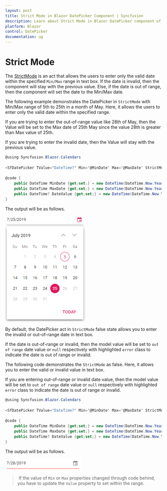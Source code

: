 ```yaml
---
layout: post
title: Strict Mode in Blazor DatePicker Component | Syncfusion 
description: Learn about Strict Mode in Blazor DatePicker component of Syncfusion, and more details.
platform: Blazor
control: DatePicker
documentation: ug
---
```


# Strict Mode

The [StrictMode](https://help.syncfusion.com/cr/blazor/Syncfusion.Blazor.Calendars.SfDatePicker-1.html#Syncfusion_Blazor_Calendars_SfDatePicker_1_StrictMode)
is an act that allows the users to enter only the valid date within the specified `Min/Max` range in text box.
If the date is invalid, then the component will stay with the previous value.
Else, if the date is out of range, then the component will set the date to the Min/Max date.

The following example demonstrates the DatePicker in `StrictMode` with Min/Max range of 5th to 25th in a month of May.
Here, it allows the users to enter only the valid date within the specified range.

If you are trying to enter the out-of-range value like 28th of May,
then the Value will be set to the Max date of 25th May since the value 28th is greater than Max value of 25th.

If you are trying to enter the invalid date, then the Value will stay with the previous value.

```csharp
@using Syncfusion.Blazor.Calendars

<SfDatePicker TValue="DateTime?" Min='@MinDate' Max='@MaxDate' StrictMode=true Value='@DateValue'></SfDatePicker>

@code {
    public DateTime MinDate {get;set;} = new DateTime(DateTime.Now.Year,DateTime.Now.Month,05);
    public DateTime MaxDate {get;set;} = new DateTime(DateTime.Now.Year, DateTime.Now.Month, 25);
    public DateTime? DateValue {get;set;} = new DateTime(DateTime.Now.Year, DateTime.Now.Month, 28);
}
```

The output will be as follows.

![datepicker](./images/strict_mode_true.png)

By default, the DatePicker act in `StrictMode` false state allows you to enter the invalid or out-of-range date in text box.

If the date is out-of-range or invalid, then the model value will be set to `out of range` date
value or `null` respectively with highlighted  `error` class to indicate the date is out of range or invalid.

The following code demonstrates the `StrictMode` as false. Here, it allows you to enter the
valid or invalid value in text box.

If you are entering out-of-range or invalid date value, then the model value will be set to
`out of range` date value or `null` respectively with highlighted  `error` class to indicate
the date is out of range or invalid.

```csharp
@using Syncfusion.Blazor.Calendars

<SfDatePicker TValue="DateTime?" Min='@MinDate' Max='@MaxDate' StrictMode=false Value='@DateValue'></SfDatePicker>

@code {
    public DateTime MinDate {get;set;} = new DateTime(DateTime.Now.Year,DateTime.Now.Month,05);
    public DateTime MaxDate {get;set;} = new DateTime(DateTime.Now.Year, DateTime.Now.Month, 25);
    public DateTime? DateValue {get;set;} = new DateTime(DateTime.Now.Year, DateTime.Now.Month, 28);
}
```

The output will be as follows.

![datepicker](./images/strict_mode.png)

> If the value of `Min` or `Max` properties changed through code behind,
you have to update the `Value` property to set within the range.
